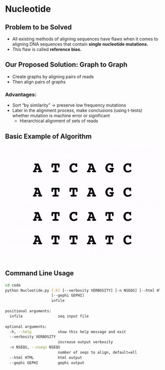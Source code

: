 # Nucleotide

## Problem to be Solved

 - All existing methods of aligning sequences have flaws when it comes to aligning DNA sequences that contain **single nucleotide mutations.**
 - This flaw is called **reference bias.**

## Our Proposed Solution: Graph to Graph
-   Create graphs by aligning pairs of reads 
-   Then align pairs of graphs

### Advantages:

 - Sort “by similarity” → preserve low frequency mutations 
-   Later in the alignment process, make conclusions (using t-tests) whether mutation is machine error or significant
	- Hierarchical alignment of sets of reads

## Basic Example of Algorithm

<p align="center">
<img src="https://raw.githubusercontent.com/benmirtchouk/Nucleotide/master/algorithm_animation.gif" style="width:500px; margin:auto; display:block;" alt="Animation GIF"> 
</p>

## Command Line Usage

```bash
cd code
python Nucleotide.py [-h] [--verbosity VERBOSITY] [-n NSEQS] [--html HTML]
                     [--gephi GEPHI]
                     infile

positional arguments:
  infile                seq input file

optional arguments:
  -h, --help            show this help message and exit
  --verbosity VERBOSITY
                        increase output verbosity
  -n NSEQS, --nseqs NSEQS
                        number of seqs to align, default=all
  --html HTML           html output
  --gephi GEPHI         gephi output
```
